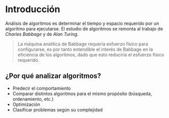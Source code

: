 # Introducción

Análisis de algoritmos es determinar el tiempo y espacio requerido por un algoritmo para ejecutarse. El estudio de algoritmos se remonta al trabajo de _Charles Babbage_ y de _Alan Turing_.

> La máquina analítica de Babbage requería esfuerzo físico para configurarse, es por tanto entendible el interés de Babbage en la eficiencia de los algoritmos, dado que esto reduciría el esfuerzo físico requerido.

## ¿Por qué analizar algoritmos?

- Predecir el comportamiento
- Comparar distintos algoritmos para el mismo propósito (búsqueda, ordenamiento, etc.)
- Optimización
- Clasificar problemas según su complejidad
